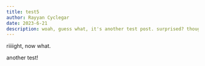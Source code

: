 ```yaml
---
title: test5
author: Rayyan Cyclegar
date: 2023-6-21
description: woah, guess what, it's another test post. surprised? thought so, it doesn't get much better than this.
---
```


riiiight, now what.

another test!
